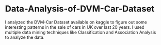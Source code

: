 # Data-Analysis-of-DVM-Car-Dataset
I analyzed the DVM-Car Dataset available on kaggle to figure out some interesting patterns in the sale of cars in UK over last 20 years. I used multiple data mining techniques like Classification and Association Analysis to analyze the data.
